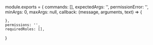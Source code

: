 module.exports = {
    commands: [],
    expectedArgs: '',
    permissionError: '',
    minArgs: 0,
    maxArgs: null,
    callback: (message, arguments, text) => {
        
    },
    permissions: '',
    requiredRoles: [],
}
